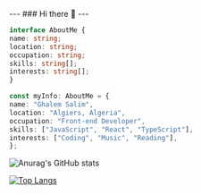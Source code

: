   ---  ### Hi there 👋 ---
   ```typescript
  interface AboutMe {
   name: string;
   location: string;
   occupation: string;
   skills: string[];
   interests: string[];
  }

  const myInfo: AboutMe = {
  name: "Ghalem Salim",
  location: "Algiers, Algeria",
  occupation: "Front-end Developer",
  skills: ["JavaScript", "React", "TypeScript"],
  interests: ["Coding", "Music", "Reading"],
};
   ```

![Anurag's GitHub stats](https://github-readme-stats.vercel.app/api?username=saliiimm&show_icons=true&theme=merko&show=reviews,discussions_started,discussions_answered,prs_merged,prs_merged_percentage)

[![Top Langs](https://github-readme-stats.vercel.app/api/top-langs/?username=saliiimm)](https://github.com/anuraghazra/github-readme-stats)
